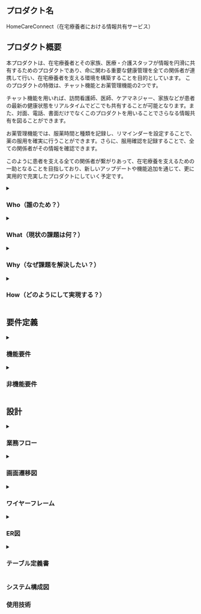 ## プロダクト名
HomeCareConnect（在宅療養者における情報共有サービス）

## プロダクト概要
本プロダクトは、在宅療養者とその家族、医療・介護スタッフが情報を円滑に共有するためのプロダクトであり、命に関わる重要な健康管理を全ての関係者が連携して行い、在宅療養者を支える環境を構築することを目的としています。
このプロダクトの特徴は、チャット機能とお薬管理機能の2つです。

チャット機能を用いれば、訪問看護師、医師、ケアマネジャー、家族などが患者の最新の健康状態をリアルタイムでどこでも共有することが可能となります。また、対面、電話、書面だけでなくこのプロダクトを用いることでさらなる情報共有を図ることができます。

お薬管理機能では、服薬時間と種類を記録し、リマインダーを設定することで、薬の服用を確実に行うことができます。さらに、服用確認を記録することで、全ての関係者がその情報を確認できます。

このように患者を支える全ての関係者が繋がりあって、在宅療養を支えるための一助となることを目指しており、新しいアップデートや機能追加を通じて、更に実用的で充実したプロダクトにしていく予定です。



<details>
<summary><h3>Who（誰のため？）</h3></summary>　　

- 祖父（95歳　男性）
  - 1人暮らし
  - 要介護２（家事や食事、排泄といった日常生活動作の一部に見守りや介助が必要な状態）
- 家族
  - 父、母、姉、私
  - 祖父の家まで徒歩10分圏内に在住
  - 毎日、誰か1人が祖父の掃除、洗濯、調理など日常生活のサポートを行う
- ケアマネジャー（40代　女性）
  - 家族から相談に応じ、助言を提供する
  - 介護計画（ケアプラン）の作成及び説明・提案
- 看護師（30〜40代　女性）
  - 担当の看護師3名程が交代で訪問看護
  - 健康状態のチェック
  - 薬の管理
- 医師（50代　男性）
  - 患者の症状について診断
  - 診断結果に基づき、治療の提供・薬の処方

</details>

<details>
<summary><h3>What（現状の課題は何？）</h3></summary>

- 情報共有の難しさ
  - 家族、医療従事者、介護スタッフなどが関わる中で全員が最新の情報を把握し続けることは困難です。
  - 現状、情報の共有は電話、書面などを通じて行われますが、これらの方法では情報がバラバラになりやすく、全体として整合性を保つことが難しいです。
- 薬の管理
  - 複数の薬を指定された時間に正確に服用するのは困難です。
  - 特に高齢者や認知症の患者は、自分で管理することが難しく、適切な服用を行うためにはサポートが必要です。
- 非常時の対応
  - 突発的な健康問題や事故が発生した際に、迅速に関係者に情報を伝達し、対応することが求められます。
  - しかし、すぐに連絡を取れる体制が整っていない場合、事後の対応が遅れることがあります。
- 負担の偏り
  - 看護や介護は時間と労力を必要とするため、一部の家族やスタッフに負担が偏ることがあります。
  - 負担が偏ると、それがストレスとなり、看護・介護の質に影響を及ぼしたり、持続可能なサポートができなくなります。

</details>

<details>
<summary><h3>Why（なぜ課題を解決したい？）</h3></summary>

- 情報共有の難しさ
  - すべての関係者が最新かつ一貫した情報を持つことで、在宅療養者の状況把握と対応が迅速かつ適切に行なえるため。
  - 情報共有の精度と速度は、在宅療養者の安全と生活の質に直結するため。
- 薬の管理
  - 正確な薬の服用は治療効果を最大化し、過剰な副作用や薬物間相互作用を防ぐために重要であるため。
  - 特に命に関わる重大な疾患を持つ患者の場合、指示された通りに薬を服用しないと、病状が急速に悪化し、時には命を失う危険性もあるため。
- 非常時の対応
  - 迅速な対応が可能なシステムが整っていると、非常時の際に在宅療養者の安全が確保され、重篤な結果を回避することが可能になるため。
  - 関係者全員が対応情報を共有できれば、連携して迅速な対応が可能となるため。
- 負担の偏り
  - ケア負担の均等化は、介護者のストレス軽減と持続可能なケア提供体制を確保するために重要であるため。


</details>

<details>
<summary><h3>How（どのようにして実現する？）</h3></summary>

- 情報共有の難しさ
  - チャット機能を備えたプロダクトを導入することで、全ての関係者がリアルタイムで情報を共有できる環境を作ります。
  - 医療・介護スタッフ、家族全員が参加し、状況の報告や重要な連絡事項を投稿できるようにします。
- 薬の管理
  - 薬の種類、服用時間、量などを登録し、リマインダー機能で服用時間になると通知が届くようにします。
  - 服用確認のチェック機能をつけることで、服用されたことを確認できるようにします。
- 非常時の対応
  - チャット機能に通常の投稿フォームとは別に緊急連絡用の投稿フォームを追加します。
  - このフォームから投稿された内容は、各ユーザーの通知設定がオフであっても、必ず全ての関係者に通知が届くように設定します。
- 負担の偏り
  - チャット機能を用いた適切な情報共有と調整によって、ケアタスクを分散し、全員が参加するようなケア体制を作ります。

</details>

## 要件定義

<details>
<summary><h3>機能要件</h3></summary>

- 認証機能
  - ユーザー登録
    - ユーザーID、パスワード、名前、職種名、施設名、メールアドレス、アイコンが登録できる。
  - ログイン
    - ユーザーID、パスワードを入力し、ログインできる。
  - ログアウト
    - メニュー画面より選択し、ログアウトできる。
  - ユーザーID,パスワード以外でのログイン
    - ユーザーID、パスワードを忘れた場合は、メールアドレスの入力でユーザーIDの表示、パスワードの再設定ができる。
  - ユーザー登録の制限
    - 関係のない人が登録できないように招待IDを持っている人がユーザー登録できる仕組みにする。

- チャット機能
  - リアルタイムでメッセージができる。
  - 画像を投稿できるようにする。
  - 通知を設定できる。
  - 緊急用の投稿フォームより緊急の連絡ができる。
  - スレッド機能
  - スタンプやリアクション機能

- お薬管理機能
  - 薬の登録、確認、更新、削除できる。
    - 薬の名前、時間、服用する量、メモ
  - 服用リマインダー
    - 登録した薬の服用時間から１時間過ぎても服用チェックされていなかったら、通知が送られる。
  - 服用チェック
    - 薬を服用したことを確認できるチェック機能
    - 間違えてチェックしたときのために取り消し機能

- 患者登録・管理機能
  - 医療介護従事者が在宅療養者を登録、管理、更新、削除できる。
  - 担当している在宅療養者をリスト表示できる。


</details>

<details>
<summary><h3>非機能要件</h3></summary>

- ユーザビリティ
  - レスポンシブ対応（スマホ、PC、タブレット対応）
  - 高齢者でも直感的に理解でき、分かりやすいシンプルなUIにする。
  - 困ったときに自力で解決できるようにヘルプ機能やFAQを付ける。
  - レスポンス速度は遅くて3秒以内、基本的には1秒以内に行なえるようにする。

- 保守性
  - GitHubへプッシュ時に静的解析で自動チェックする

- 運用性
  - GitHumのmainブランチにマージしたら自動デプロイされるようにする。
  - GithubActionsにてCI/CDの導入

- セキュリティ
  - SSL化（HTTPS化）対応
  - アプリケーションサーバーとデータベースサーバーを分け、データベースサーバーは外部からアクセスできない設計にする。

</details>

## 設計

<details>
<summary><h3>業務フロー</h3></summary>

  <details>
  <summary><h4>認証機能</h4></summary>

  <strong>・認証機能（医療介護従事者・患者本人）</strong>
  ![認証機能](./img/workflow_diagram/login_staff_patient.jpg)

  <strong>・認証機能（患者家族）</strong>
  ![認証機能](./img/workflow_diagram/login_family.jpg)

  </details>

  <details>
  <summary><h4>チャット機能, お薬管理機能</h4></summary>

  ![チャット機能,お薬管理機能](./img/workflow_diagram/chat_medication_function.jpg)

  </details>

</details>

<details>
<summary><h3>画面遷移図</h3></summary>

![画面遷移図](./img/screen_transition_diagram/screen_transition_diagram2.jpg)

</details>

<details>
<summary><h3>ワイヤーフレーム</h3></summary>

  <details>
  <summary><h4>ユーザー登録、ログイン機能（患者側）</h4></summary>

  ![ユーザー登録、ログイン機能（患者側）](./img/wire_frame/login_patient.jpg)

  </details>

  <details>
  <summary><h4>ユーザー登録、ログイン機能（医療介護側）</h4></summary>

  ![ユーザー登録、ログイン機能（医療介護側）](./img/wire_frame/login_staff.jpg)

  </details>

  <details>
  <summary><h4>患者登録、患者リスト機能（医療介護側のみ）</h4></summary>

  ![患者登録、患者リスト機能](./img/wire_frame/list_patient.jpeg)

  </details>

  <details>
  <summary><h4>チャット機能（共通）</h4></summary>

  ![チャット機能](./img/wire_frame/chat_function.jpeg)

  </details>

  <details>
  <summary><h4>お薬管理機能（共通）</h4></summary>

  ![お薬管理機能](./img/wire_frame/medication_management.jpeg)

  </details>

  <details>
  <summary><h4>メニュー機能（共通）</h4></summary>

  ![メニュー機能](./img/wire_frame/menu_list.jpeg)

  </details>



</details>

<details>
<summary><h3>ER図</h3></summary>

</details>

<details>
<summary><h3>テーブル定義書</h3></summary>

</details>

### システム構成図


### 使用技術
